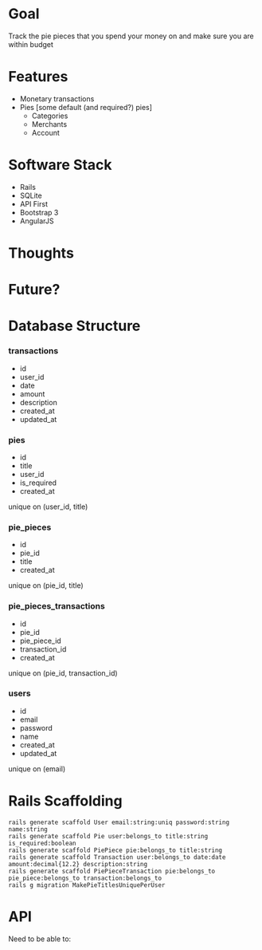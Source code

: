 # Goal

Track the pie pieces that you spend your money on and make sure you are within budget

# Features

  - Monetary transactions
  - Pies [some default (and required?) pies]
     - Categories
     - Merchants
     - Account

# Software Stack

  - Rails
  - SQLite
  - API First
  - Bootstrap 3
  - AngularJS

# Thoughts



# Future?



# Database Structure

### transactions

 - id
 - user_id
 - date
 - amount
 - description
 - created_at
 - updated_at

### pies

 - id
 - title
 - user_id
 - is_required
 - created_at

unique on (user_id, title)

### pie_pieces

 - id
 - pie_id
 - title
 - created_at

unique on (pie_id, title)

### pie_pieces_transactions

 - id
 - pie_id
 - pie_piece_id
 - transaction_id
 - created_at

unique on (pie_id, transaction_id)

### users

 - id
 - email
 - password
 - name
 - created_at
 - updated_at

unique on (email)

# Rails Scaffolding

    rails generate scaffold User email:string:uniq password:string name:string
    rails generate scaffold Pie user:belongs_to title:string is_required:boolean
    rails generate scaffold PiePiece pie:belongs_to title:string
    rails generate scaffold Transaction user:belongs_to date:date amount:decimal{12.2} description:string
    rails generate scaffold PiePieceTransaction pie:belongs_to pie_piece:belongs_to transaction:belongs_to
    rails g migration MakePieTitlesUniquePerUser

# API

Need to be able to:
